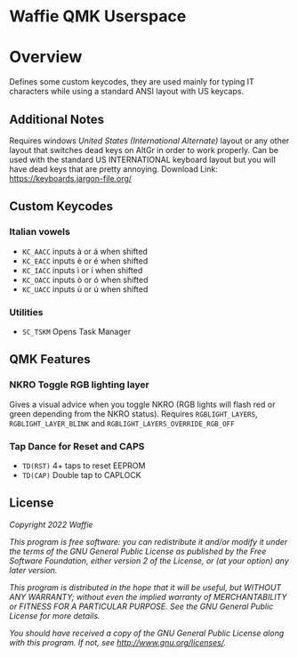 Waffie QMK Userspace
========================
# Overview
Defines some custom keycodes, they are used mainly for typing IT characters while using a standard ANSI layout with US keycaps.

## Additional Notes
Requires windows _United States (International Alternate)_ layout or any other layout that switches dead keys on AltGr in order to work properly.
Can be used with the standard US INTERNATIONAL keyboard layout but you will have dead keys that are pretty annoying.
Download Link: https://keyboards.jargon-file.org/


## Custom Keycodes
### Italian vowels
- `KC_AACC` inputs à or á when shifted
- `KC_EACC` inputs è or é when shifted
- `KC_IACC` inputs ì or í when shifted
- `KC_OACC` inputs ò or ó when shifted
- `KC_UACC` inputs ù or ú when shifted

### Utilities
- `SC_TSKM` Opens Task Manager


## QMK Features
### NKRO Toggle RGB lighting layer
Gives a visual advice when you toggle NKRO (RGB lights will flash red or green depending from the NKRO status).
Requires `RGBLIGHT_LAYERS`, `RGBLIGHT_LAYER_BLINK` and `RGBLIGHT_LAYERS_OVERRIDE_RGB_OFF`

### Tap Dance for Reset and CAPS
- `TD(RST)` 4+ taps to reset EEPROM
- `TD(CAP)` Double tap to CAPLOCK


## License
_Copyright 2022 Waffie_

_This program is free software: you can redistribute it and/or modify
it under the terms of the GNU General Public License as published by
the Free Software Foundation, either version 2 of the License, or
(at your option) any later version._

_This program is distributed in the hope that it will be useful,
but WITHOUT ANY WARRANTY; without even the implied warranty of
MERCHANTABILITY or FITNESS FOR A PARTICULAR PURPOSE.  See the
GNU General Public License for more details._

_You should have received a copy of the GNU General Public License
along with this program.  If not, see <http://www.gnu.org/licenses/>._
